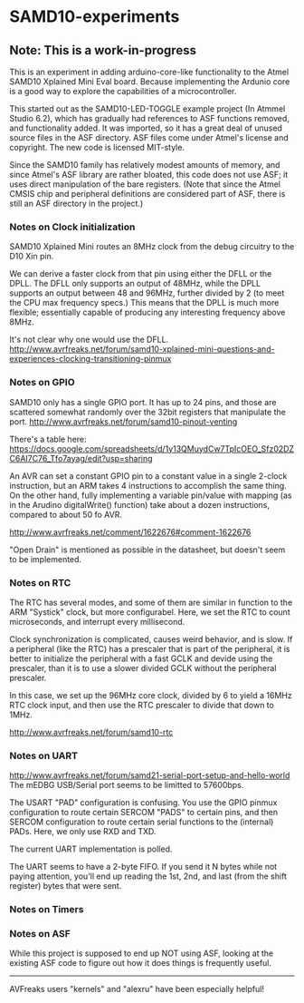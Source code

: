 # SAMD10-experiments

## Note: This is a work-in-progress

This is an experiment in adding arduino-core-like functionality to the Atmel SAMD10 Xplained Mini Eval board.
Because implementing the Ardunio core is a good way to explore the capabilities of a microcontroller.

This started out as the SAMD10-LED-TOGGLE example project (In Atmmel Studio 6.2), which has gradually had references to ASF functions removed, and functionality added.  It was imported, so it has a great deal of unused source files in the ASF directory.  ASF files come under Atmel's license and copyright.  The new code is licensed MIT-style.

Since the SAMD10 family has relatively modest amounts of memory, and since Atmel's ASF library are rather bloated, this code does not use ASF; it uses direct manipulation of the bare registers.  (Note that since the Atmel CMSIS chip and peripheral definitions are considered part of ASF, there is still an ASF directory in the project.)

### Notes on Clock initialization
SAMD10 Xplained Mini routes an 8MHz clock from the debug circuitry to the D10 Xin pin.

We can derive a faster clock from that pin using either the DFLL or the DPLL.   The DFLL only supports an output of 48MHz, while the DPLL supports an output between 48 and 96MHz, further divided by 2 (to meet the CPU max frequency specs.)  This means that the DPLL is much more flexible; essentially capable of producing any interesting frequency above 8MHz.

It's not clear why one would use the DFLL.
http://www.avrfreaks.net/forum/samd10-xplained-mini-questions-and-experiences-clocking-transitioning-pinmux

### Notes on GPIO
SAMD10 only has a single GPIO port.   It has up to 24 pins, and those are scattered somewhat randomly over the 32bit registers that manipulate the port.  http://www.avrfreaks.net/forum/samd10-pinout-venting

There's a table here: https://docs.google.com/spreadsheets/d/1y13QMuydCw7TpIcOEO_Sfz02DZC6AI7C76_Tfo7ayag/edit?usp=sharing

An AVR can set a constant GPIO pin to a constant value in a single 2-clock instruction, but an ARM takes 4 instructions to accomplish the same thing.  On the other hand, fully implementing a variable pin/value with mapping (as in the Arudino digitalWrite() function) take about a dozen instructions, compared to about 50 fo AVR. 

http://www.avrfreaks.net/comment/1622676#comment-1622676

"Open Drain" is mentioned as possible in the datasheet, but doesn't seem to be implemented.

### Notes on RTC
The RTC has several modes, and some of them are similar in function to the ARM "Systick" clock, but more configurabel.  Here, we set the RTC to count microseconds, and interrupt every millisecond.

Clock synchronization is complicated, causes weird behavior, and is slow.  If a peripheral (like the RTC) has a prescaler that is part of the peripheral, it is better to initialize the peripheral with a fast GCLK and devide using the prescaler, than it is to use a slower divided GCLK without the peripheral prescaler.

In this case, we set up the 96MHz core clock, divided by 6 to yield a 16MHz RTC clock input, and then use the RTC prescaler to divide that down to 1MHz.

http://www.avrfreaks.net/forum/samd10-rtc

### Notes on UART
http://www.avrfreaks.net/forum/samd21-serial-port-setup-and-hello-world
The mEDBG USB/Serial port seems to be limitted to 57600bps.

The USART "PAD" configuration is confusing.  You use the GPIO pinmux configuration to route certain SERCOM "PADS" to certain pins, and then SERCOM configuration to route certain serial functions to the (internal) PADs.  Here, we only use RXD and TXD.

The current UART implementation is polled.

The UART seems to have a 2-byte FIFO.  If you send it N bytes while not paying attention, you'll end up reading the 1st, 2nd, and last (from the shift register) bytes that were sent.

### Notes on Timers

### Notes on ASF
While this project is supposed to end up NOT using ASF, looking at the existing ASF code to figure out how it does things is frequently useful.


----

AVFreaks users "kernels" and "alexru" have been especially helpful!
